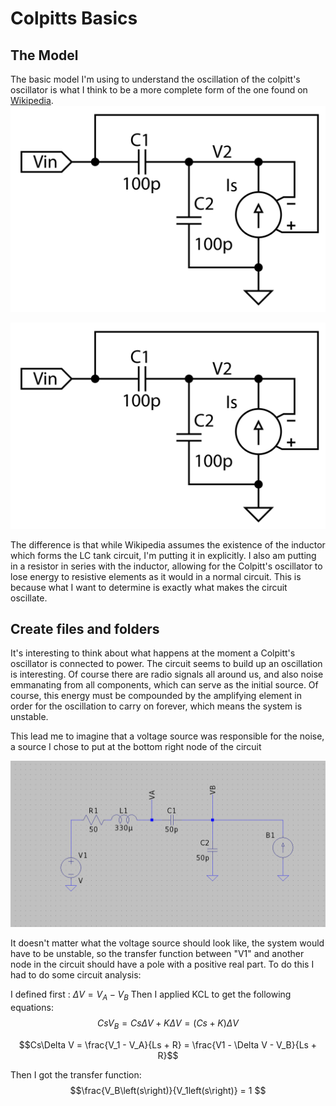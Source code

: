 # Colpitts Basics

## The Model
The basic model I'm using to understand the oscillation of the colpitt's oscillator is what I think to be a more complete form of the one found on [Wikipedia](https://en.wikipedia.org/wiki/Colpitts_oscillator).
![Alt text](images/colpitts_wikipedia.png "Basic Wikipedia Version")

![Alt text](images/colpitts_wikipedia.png "My Version")

The difference is that while Wikipedia assumes the existence of the inductor which forms the LC tank circuit, I'm putting it in explicitly.  I also am putting in a resistor in series with the inductor, allowing for the Colpitt's oscillator to lose energy to resistive elements as it would in a normal circuit.  This is because  what I want to determine is exactly what makes the circuit oscillate.

## Create files and folders

It's interesting to think about what happens at the moment a Colpitt's oscillator is connected to power.  The circuit seems to build up an oscillation is interesting.  Of course there are radio signals all around us, and also noise emmanating from all components, which can serve as the initial source.  Of course, this energy must be compounded by the amplifying element in order for the oscillation to carry on forever, which means the system is unstable. 

This lead me to imagine that a voltage source was responsible for the noise, a source I chose to put at the bottom right node of the circuit

![Alt text](images/model_with_source.png "Basic Wikipedia Version")

It doesn't matter what the voltage source should look like, the system would have to be unstable, so the transfer function between "V1" and another node in the circuit should have a pole with a positive real part.
To do this I had to do some circuit analysis:

I defined first : $\Delta V = V_A - V_B$
Then I applied KCL to get the following equations:
$$CsV_B = Cs\Delta V + K\Delta V = (Cs + K)\Delta V$$

$$Cs\Delta V = \frac{V_1 - V_A}{Ls + R} = \frac{V1 - \Delta V - V_B}{Ls + R}$$

Then I got the transfer function:
$$\frac{V_B\left(s\right)}{V_1left(s\right)} = 1 $$
